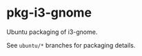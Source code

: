 pkg-i3-gnome
============

Ubuntu packaging of i3-gnome.

See `ubuntu/*` branches for packaging details.
